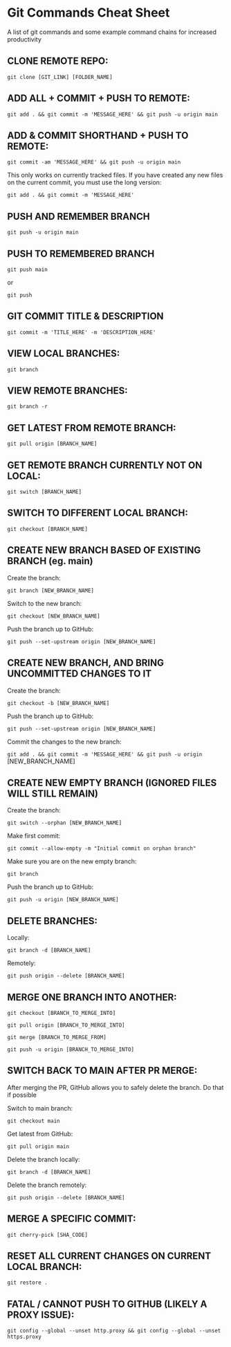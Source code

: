 # Git Commands Cheat Sheet

A list of git commands and some example command chains for increased productivity

## CLONE REMOTE REPO:

`git clone [GIT_LINK] [FOLDER_NAME]`

## ADD ALL + COMMIT + PUSH TO REMOTE:

`git add . && git commit -m 'MESSAGE_HERE' && git push -u origin main`

## ADD & COMMIT SHORTHAND + PUSH TO REMOTE:

`git commit -am 'MESSAGE_HERE' && git push -u origin main`

This only works on currently tracked files. If you have created any new files on the current commit, you must use the long version:

`git add . && git commit -m 'MESSAGE_HERE'`

## PUSH AND REMEMBER BRANCH

`git push -u origin main`

## PUSH TO REMEMBERED BRANCH

`git push main`

or

`git push`

## GIT COMMIT TITLE & DESCRIPTION

`git commit -m 'TITLE_HERE' -m 'DESCRIPTION_HERE'`

## VIEW LOCAL BRANCHES:

`git branch`

## VIEW REMOTE BRANCHES:

`git branch -r`

## GET LATEST FROM REMOTE BRANCH:

`git pull origin [BRANCH_NAME]`

## GET REMOTE BRANCH CURRENTLY NOT ON LOCAL:

`git switch [BRANCH_NAME]`

## SWITCH TO DIFFERENT LOCAL BRANCH:

`git checkout [BRANCH_NAME]`

## CREATE NEW BRANCH BASED OF EXISTING BRANCH (eg. main)

Create the branch:

`git branch [NEW_BRANCH_NAME]`

Switch to the new branch:

`git checkout [NEW_BRANCH_NAME]`

Push the branch up to GitHub:

`git push --set-upstream origin [NEW_BRANCH_NAME]`

## CREATE NEW BRANCH, AND BRING UNCOMMITTED CHANGES TO IT

Create the branch:

`git checkout -b [NEW_BRANCH_NAME]`

Push the branch up to GitHub:

`git push --set-upstream origin [NEW_BRANCH_NAME]`

Commit the changes to the new branch:

`git add . && git commit -m 'MESSAGE_HERE' && git push -u origin `[NEW_BRANCH_NAME]

## CREATE NEW EMPTY BRANCH (IGNORED FILES WILL STILL REMAIN)

Create the branch:

`git switch --orphan [NEW_BRANCH_NAME]`

Make first commit:

`git commit --allow-empty -m "Initial commit on orphan branch"`

Make sure you are on the new empty branch:

`git branch`

Push the branch up to GitHub:

`git push -u origin [NEW_BRANCH_NAME]`

## DELETE BRANCHES:

Locally:

`git branch -d [BRANCH_NAME]`

Remotely:

`git push origin --delete [BRANCH_NAME]`

## MERGE ONE BRANCH INTO ANOTHER:

`git checkout [BRANCH_TO_MERGE_INTO]`

`git pull origin [BRANCH_TO_MERGE_INTO]`

`git merge [BRANCH_TO_MERGE_FROM]`

`git push -u origin [BRANCH_TO_MERGE_INTO]`

## SWITCH BACK TO MAIN AFTER PR MERGE:

After merging the PR, GitHub allows you to safely delete the branch. Do that if possible

Switch to main branch:

`git checkout main`

Get latest from GitHub:

`git pull origin main`

Delete the branch locally:

`git branch -d [BRANCH_NAME]`

Delete the branch remotely:

`git push origin --delete [BRANCH_NAME]`

## MERGE A SPECIFIC COMMIT:

`git cherry-pick [SHA_CODE]`

## RESET ALL CURRENT CHANGES ON CURRENT LOCAL BRANCH:

`git restore .`

## FATAL / CANNOT PUSH TO GITHUB (LIKELY A PROXY ISSUE):

`git config --global --unset http.proxy && git config --global --unset https.proxy`
